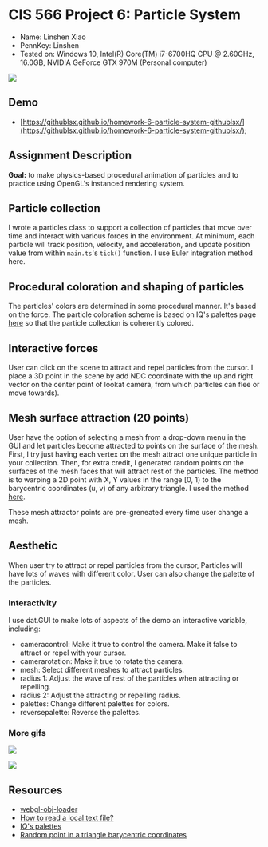 # CIS 566 Project 6: Particle System

* Name: Linshen Xiao
* PennKey: Linshen
* Tested on: Windows 10, Intel(R) Core(TM) i7-6700HQ CPU @ 2.60GHz, 16.0GB, NVIDIA GeForce GTX 970M (Personal computer)

![](img/cover.gif)

## Demo

- [https://githublsx.github.io/homework-6-particle-system-githublsx/](https://githublsx.github.io/homework-6-particle-system-githublsx/);

## Assignment Description

**Goal:** to make physics-based procedural animation of particles and to practice using OpenGL's instanced rendering system.

## Particle collection
I wrote a particles class to support a collection of particles that move over time and interact with various forces in the environment. At minimum, each particle will track position, velocity, and acceleration, and update position value from within `main.ts`'s `tick()` function. I use Euler integration method here.

## Procedural coloration and shaping of particles
The particles' colors are determined in some procedural manner. It's based on the force. The particle coloration scheme is based on IQ's palettes page [here](http://iquilezles.org/www/articles/palettes/palettes.htm) so that the particle collection is coherently colored.

## Interactive forces
User can click on the scene to attract and repel particles from the cursor. I place a 3D point in the scene by add NDC coordinate with the up and right vector on the center point of lookat camera, from which particles can flee or move towards).

## Mesh surface attraction (20 points)
User have the option of selecting a mesh from a drop-down menu in the GUI and let particles become attracted to points on the surface of the mesh. First, I try just having each vertex on the mesh attract one unique particle in your collection. Then, for extra credit, I generated random points on the surfaces of the mesh faces that will attract rest of the particles. The method is to warping a 2D point with X, Y values in the range [0, 1) to the barycentric coordinates (u, v) of any arbitrary triangle. I used the method [here](https://adamswaab.wordpress.com/2009/12/11/random-point-in-a-triangle-barycentric-coordinates/).

These mesh attractor points are pre-greneated every time user change a mesh.

## Aesthetic
When user try to attract or repel particles from the cursor, Particles will have lots of waves with different color. User can also change the palette of the particles.

### Interactivity

I use dat.GUI to make lots of aspects of the demo an interactive variable, including:

* cameracontrol: Make it true to control the camera. Make it false to attract or repel with your cursor.
* camerarotation: Make it true to rotate the camera.
* mesh: Select different meshes to attract particles.
* radius 1: Adjust the wave of rest of the particles when attracting or repelling.
* radius 2: Adjust the attracting or repelling radius.
* palettes: Change different palettes for colors.
* reversepalette: Reverse the palettes.

### More gifs

![](img/particle3.gif)

![](img/particle4.gif)

## Resources

- [webgl-obj-loader](https://www.npmjs.com/package/webgl-obj-loader)
- [How to read a local text file?](https://stackoverflow.com/questions/14446447/how-to-read-a-local-text-file)
- [IQ's palettes](http://iquilezles.org/www/articles/palettes/palettes.htm)
- [Random point in a triangle barycentric coordinates](https://adamswaab.wordpress.com/2009/12/11/random-point-in-a-triangle-barycentric-coordinates/)
